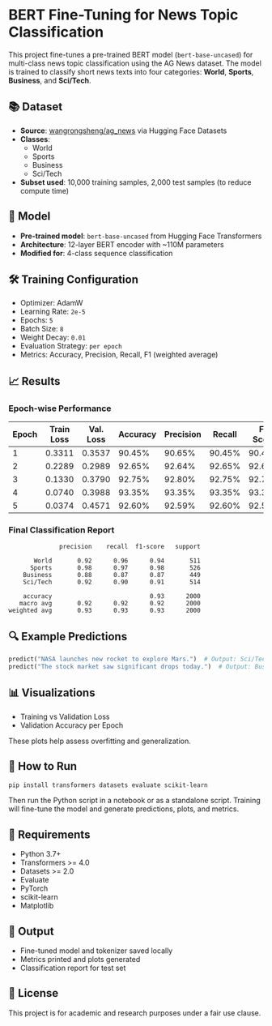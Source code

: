 
# BERT Fine-Tuning for News Topic Classification

This project fine-tunes a pre-trained BERT model (`bert-base-uncased`) for multi-class news topic classification using the AG News dataset. The model is trained to classify short news texts into four categories: **World**, **Sports**, **Business**, and **Sci/Tech**.

## 📚 Dataset

- **Source**: [wangrongsheng/ag_news](https://huggingface.co/datasets/wangrongsheng/ag_news) via Hugging Face Datasets
- **Classes**:
  - World
  - Sports
  - Business
  - Sci/Tech
- **Subset used**: 10,000 training samples, 2,000 test samples (to reduce compute time)

## 🧠 Model

- **Pre-trained model**: `bert-base-uncased` from Hugging Face Transformers
- **Architecture**: 12-layer BERT encoder with ~110M parameters
- **Modified for**: 4-class sequence classification

## 🛠️ Training Configuration

- Optimizer: AdamW
- Learning Rate: `2e-5`
- Epochs: `5`
- Batch Size: `8`
- Weight Decay: `0.01`
- Evaluation Strategy: `per epoch`
- Metrics: Accuracy, Precision, Recall, F1 (weighted average)

## 📈 Results

### Epoch-wise Performance

| Epoch | Train Loss | Val. Loss | Accuracy | Precision | Recall | F1 Score |
|-------|------------|-----------|----------|-----------|--------|----------|
| 1     | 0.3311     | 0.3537    | 90.45%   | 90.65%    | 90.45% | 90.42%   |
| 2     | 0.2289     | 0.2989    | 92.65%   | 92.64%    | 92.65% | 92.62%   |
| 3     | 0.1330     | 0.3790    | 92.75%   | 92.80%    | 92.75% | 92.74%   |
| 4     | 0.0740     | 0.3988    | 93.35%   | 93.35%    | 93.35% | 93.34%   |
| 5     | 0.0374     | 0.4571    | 92.60%   | 92.59%    | 92.60% | 92.58%   |

### Final Classification Report

```
              precision    recall  f1-score   support

       World       0.92      0.96      0.94       511
      Sports       0.98      0.97      0.98       526
    Business       0.88      0.87      0.87       449
    Sci/Tech       0.92      0.90      0.91       514

    accuracy                           0.93      2000
   macro avg       0.92      0.92      0.92      2000
weighted avg       0.93      0.93      0.93      2000
```

## 🔍 Example Predictions

```python
predict("NASA launches new rocket to explore Mars.")  # Output: Sci/Tech
predict("The stock market saw significant drops today.")  # Output: Business
```

## 📊 Visualizations

- Training vs Validation Loss
- Validation Accuracy per Epoch

These plots help assess overfitting and generalization.

## 💾 How to Run

```bash
pip install transformers datasets evaluate scikit-learn
```

Then run the Python script in a notebook or as a standalone script. Training will fine-tune the model and generate predictions, plots, and metrics.

## 🧪 Requirements

- Python 3.7+
- Transformers >= 4.0
- Datasets >= 2.0
- Evaluate
- PyTorch
- scikit-learn
- Matplotlib

## 📂 Output

- Fine-tuned model and tokenizer saved locally
- Metrics printed and plots generated
- Classification report for test set

## 📎 License

This project is for academic and research purposes under a fair use clause.
